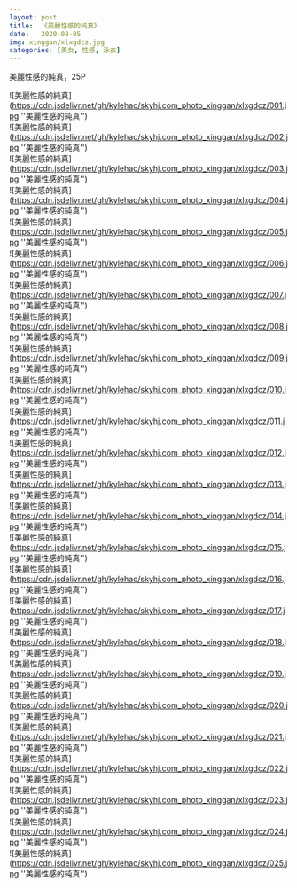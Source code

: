 ```yaml
---
layout: post
title:  《美麗性感的純真》
date:   2020-08-05
img: xinggan/xlxgdcz.jpg
categories: [美女, 性感, 泳衣]
---
```


美麗性感的純真，25P

![美麗性感的純真](https://cdn.jsdelivr.net/gh/kylehao/skyhj.com_photo_xinggan/xlxgdcz/001.jpg ''美麗性感的純真'') <br>
![美麗性感的純真](https://cdn.jsdelivr.net/gh/kylehao/skyhj.com_photo_xinggan/xlxgdcz/002.jpg ''美麗性感的純真'') <br>
![美麗性感的純真](https://cdn.jsdelivr.net/gh/kylehao/skyhj.com_photo_xinggan/xlxgdcz/003.jpg ''美麗性感的純真'') <br>
![美麗性感的純真](https://cdn.jsdelivr.net/gh/kylehao/skyhj.com_photo_xinggan/xlxgdcz/004.jpg ''美麗性感的純真'') <br>
![美麗性感的純真](https://cdn.jsdelivr.net/gh/kylehao/skyhj.com_photo_xinggan/xlxgdcz/005.jpg ''美麗性感的純真'') <br>
![美麗性感的純真](https://cdn.jsdelivr.net/gh/kylehao/skyhj.com_photo_xinggan/xlxgdcz/006.jpg ''美麗性感的純真'') <br>
![美麗性感的純真](https://cdn.jsdelivr.net/gh/kylehao/skyhj.com_photo_xinggan/xlxgdcz/007.jpg ''美麗性感的純真'') <br>
![美麗性感的純真](https://cdn.jsdelivr.net/gh/kylehao/skyhj.com_photo_xinggan/xlxgdcz/008.jpg ''美麗性感的純真'') <br>
![美麗性感的純真](https://cdn.jsdelivr.net/gh/kylehao/skyhj.com_photo_xinggan/xlxgdcz/009.jpg ''美麗性感的純真'') <br>
![美麗性感的純真](https://cdn.jsdelivr.net/gh/kylehao/skyhj.com_photo_xinggan/xlxgdcz/010.jpg ''美麗性感的純真'') <br>
![美麗性感的純真](https://cdn.jsdelivr.net/gh/kylehao/skyhj.com_photo_xinggan/xlxgdcz/011.jpg ''美麗性感的純真'') <br>
![美麗性感的純真](https://cdn.jsdelivr.net/gh/kylehao/skyhj.com_photo_xinggan/xlxgdcz/012.jpg ''美麗性感的純真'') <br>
![美麗性感的純真](https://cdn.jsdelivr.net/gh/kylehao/skyhj.com_photo_xinggan/xlxgdcz/013.jpg ''美麗性感的純真'') <br>
![美麗性感的純真](https://cdn.jsdelivr.net/gh/kylehao/skyhj.com_photo_xinggan/xlxgdcz/014.jpg ''美麗性感的純真'') <br>
![美麗性感的純真](https://cdn.jsdelivr.net/gh/kylehao/skyhj.com_photo_xinggan/xlxgdcz/015.jpg ''美麗性感的純真'') <br>
![美麗性感的純真](https://cdn.jsdelivr.net/gh/kylehao/skyhj.com_photo_xinggan/xlxgdcz/016.jpg ''美麗性感的純真'') <br>
![美麗性感的純真](https://cdn.jsdelivr.net/gh/kylehao/skyhj.com_photo_xinggan/xlxgdcz/017.jpg ''美麗性感的純真'') <br>
![美麗性感的純真](https://cdn.jsdelivr.net/gh/kylehao/skyhj.com_photo_xinggan/xlxgdcz/018.jpg ''美麗性感的純真'') <br>
![美麗性感的純真](https://cdn.jsdelivr.net/gh/kylehao/skyhj.com_photo_xinggan/xlxgdcz/019.jpg ''美麗性感的純真'') <br>
![美麗性感的純真](https://cdn.jsdelivr.net/gh/kylehao/skyhj.com_photo_xinggan/xlxgdcz/020.jpg ''美麗性感的純真'') <br>
![美麗性感的純真](https://cdn.jsdelivr.net/gh/kylehao/skyhj.com_photo_xinggan/xlxgdcz/021.jpg ''美麗性感的純真'') <br>
![美麗性感的純真](https://cdn.jsdelivr.net/gh/kylehao/skyhj.com_photo_xinggan/xlxgdcz/022.jpg ''美麗性感的純真'') <br>
![美麗性感的純真](https://cdn.jsdelivr.net/gh/kylehao/skyhj.com_photo_xinggan/xlxgdcz/023.jpg ''美麗性感的純真'') <br>
![美麗性感的純真](https://cdn.jsdelivr.net/gh/kylehao/skyhj.com_photo_xinggan/xlxgdcz/024.jpg ''美麗性感的純真'') <br>
![美麗性感的純真](https://cdn.jsdelivr.net/gh/kylehao/skyhj.com_photo_xinggan/xlxgdcz/025.jpg ''美麗性感的純真'') <br>

